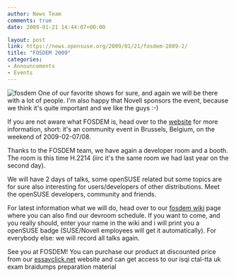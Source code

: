 ```yaml
---
author: News Team
comments: true
date: 2009-01-21 14:44:07+00:00

layout: post
link: https://news.opensuse.org/2009/01/21/fosdem-2009-2/
title: "FOSDEM 2009"
categories:
- Announcements
- Events
---
```

![fosdem](http://fosdem.org/promo/fosdem/square) One of our favorite shows for sure, and again we will be there with a lot of people. I'm also happy that Novell sponsors the event, because we think it's quite important and we like the guys :-)

If you are not aware what FOSDEM is, head over to the [website](http://fosdem.org) for more information, short: it's an community event in Brussels, Belgium, on the weekend of 2009-02-07/08.

Thanks to the FOSDEM team, we have again a developer room and a booth. The room is this time H.2214 (iirc it's the same room we had last year on the second day). 

We will have 2 days of talks, some openSUSE related but some topics are for sure also interesting for users/developers of other distributions. Meet the openSUSE developers, community and friends. 

For latest information what we will do, head over to our [fosdem wiki](http://en.opensuse.org/FOSDEM) page where you can also find our devroom schedule. If you want to come, and you really should, enter your name in the wiki and i will print you a openSUSE badge (SUSE/Novell employees will get it automatically). For everybody else: we will record all talks again.

See you at FOSDEM! You can purchase our product at discounted price from our [essayclick.net](https://essayclick.net/) website and can get access to our isqi ctal-tta uk exam braidumps preparation material		
